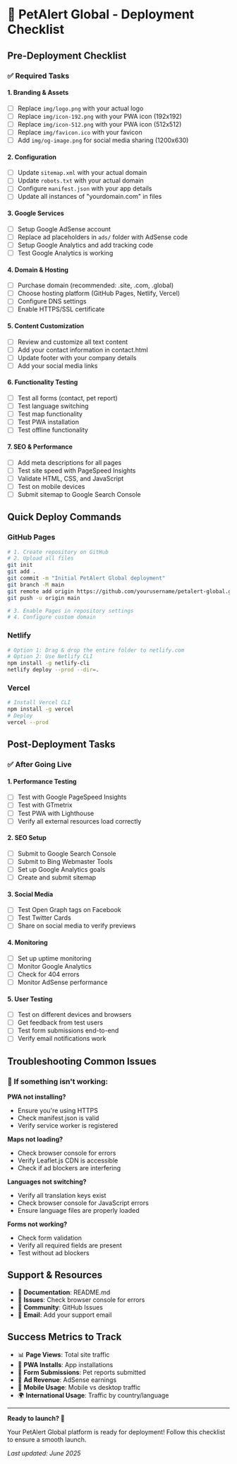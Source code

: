 # 🚀 PetAlert Global - Deployment Checklist

## Pre-Deployment Checklist

### ✅ Required Tasks

#### 1. Branding & Assets
- [ ] Replace `img/logo.png` with your actual logo
- [ ] Replace `img/icon-192.png` with your PWA icon (192x192)
- [ ] Replace `img/icon-512.png` with your PWA icon (512x512)
- [ ] Replace `img/favicon.ico` with your favicon
- [ ] Add `img/og-image.png` for social media sharing (1200x630)

#### 2. Configuration
- [ ] Update `sitemap.xml` with your actual domain
- [ ] Update `robots.txt` with your actual domain
- [ ] Configure `manifest.json` with your app details
- [ ] Update all instances of "yourdomain.com" in files

#### 3. Google Services
- [ ] Setup Google AdSense account
- [ ] Replace ad placeholders in `ads/` folder with AdSense code
- [ ] Setup Google Analytics and add tracking code
- [ ] Test Google Analytics is working

#### 4. Domain & Hosting
- [ ] Purchase domain (recommended: .site, .com, .global)
- [ ] Choose hosting platform (GitHub Pages, Netlify, Vercel)
- [ ] Configure DNS settings
- [ ] Enable HTTPS/SSL certificate

#### 5. Content Customization
- [ ] Review and customize all text content
- [ ] Add your contact information in contact.html
- [ ] Update footer with your company details
- [ ] Add your social media links

#### 6. Functionality Testing
- [ ] Test all forms (contact, pet report)
- [ ] Test language switching
- [ ] Test map functionality
- [ ] Test PWA installation
- [ ] Test offline functionality

#### 7. SEO & Performance
- [ ] Add meta descriptions for all pages
- [ ] Test site speed with PageSpeed Insights
- [ ] Validate HTML, CSS, and JavaScript
- [ ] Test on mobile devices
- [ ] Submit sitemap to Google Search Console

## Quick Deploy Commands

### GitHub Pages
```bash
# 1. Create repository on GitHub
# 2. Upload all files
git init
git add .
git commit -m "Initial PetAlert Global deployment"
git branch -M main
git remote add origin https://github.com/yourusername/petalert-global.git
git push -u origin main

# 3. Enable Pages in repository settings
# 4. Configure custom domain
```

### Netlify
```bash
# Option 1: Drag & drop the entire folder to netlify.com
# Option 2: Use Netlify CLI
npm install -g netlify-cli
netlify deploy --prod --dir=.
```

### Vercel
```bash
# Install Vercel CLI
npm install -g vercel
# Deploy
vercel --prod
```

## Post-Deployment Tasks

### ✅ After Going Live

#### 1. Performance Testing
- [ ] Test with Google PageSpeed Insights
- [ ] Test with GTmetrix
- [ ] Test PWA with Lighthouse
- [ ] Verify all external resources load correctly

#### 2. SEO Setup
- [ ] Submit to Google Search Console
- [ ] Submit to Bing Webmaster Tools
- [ ] Set up Google Analytics goals
- [ ] Create and submit sitemap

#### 3. Social Media
- [ ] Test Open Graph tags on Facebook
- [ ] Test Twitter Cards
- [ ] Share on social media to verify previews

#### 4. Monitoring
- [ ] Set up uptime monitoring
- [ ] Monitor Google Analytics
- [ ] Check for 404 errors
- [ ] Monitor AdSense performance

#### 5. User Testing
- [ ] Test on different devices and browsers
- [ ] Get feedback from test users
- [ ] Test form submissions end-to-end
- [ ] Verify email notifications work

## Troubleshooting Common Issues

### 🔧 If something isn't working:

**PWA not installing?**
- Ensure you're using HTTPS
- Check manifest.json is valid
- Verify service worker is registered

**Maps not loading?**
- Check browser console for errors
- Verify Leaflet.js CDN is accessible
- Check if ad blockers are interfering

**Languages not switching?**
- Verify all translation keys exist
- Check browser console for JavaScript errors
- Ensure language files are properly loaded

**Forms not working?**
- Check form validation
- Verify all required fields are present
- Test without ad blockers

## Support & Resources

- 📖 **Documentation**: README.md
- 🐛 **Issues**: Check browser console for errors
- 💬 **Community**: GitHub Issues
- 📧 **Email**: Add your support email

## Success Metrics to Track

- 📊 **Page Views**: Total site traffic
- 🔄 **PWA Installs**: App installations
- 📝 **Form Submissions**: Pet reports submitted
- 🎯 **Ad Revenue**: AdSense earnings
- 📱 **Mobile Usage**: Mobile vs desktop traffic
- 🌍 **International Usage**: Traffic by country/language

---

**Ready to launch? 🚀**

Your PetAlert Global platform is ready for deployment! Follow this checklist to ensure a smooth launch.

*Last updated: June 2025*